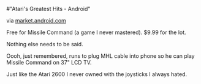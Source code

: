 #"Atari's Greatest Hits - Android"


 <div class="posterous_bookmarklet_entry">
 <div class='p_embed p_image_embed'>
<img alt="" src="https://www.gstatic.com/android/market/com.atari.mobile.greatesthits/f-1024-0" />
</div>
<div class="posterous_quote_citation">via <a href="https://market.android.com/details?id=com.atari.mobile.greatesthits">market.android.com</a></div>
 <p>Free for Missile Command (a game I never mastered). $9.99 for the lot.
</p><p>Nothing else needs to be said. 
</p><p>Oooh, just remembered, runs to plug MHL cable into phone so he can play Missile Command on 37" LCD TV. 
</p><p>Just like the Atari 2600 I never owned with the joysticks I always hated.</p></div>
 